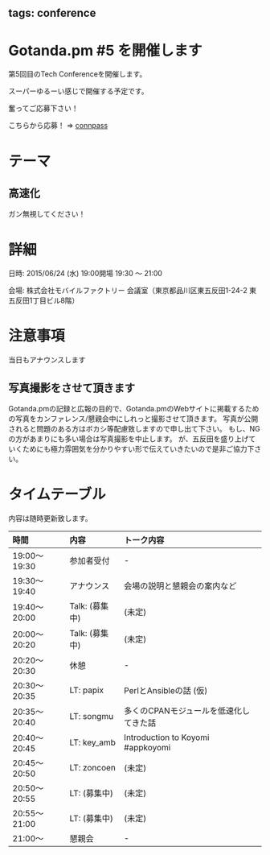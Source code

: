tags: conference
---
# Gotanda.pm #5 を開催します

第5回目のTech Conferenceを開催します。

スーパーゆるーい感じで開催する予定です。

奮ってご応募下さい！

こちらから応募！ => [connpass](http://gotanda-pm.connpass.com/event/15905/)

# テーマ

## 高速化

ガン無視してください！

# 詳細

日時: 2015/06/24 (水) 19:00開場 19:30 〜 21:00

会場: 株式会社モバイルファクトリー 会議室（東京都品川区東五反田1-24-2 東五反田1丁目ビル8階）

# 注意事項

当日もアナウンスします

## 写真撮影をさせて頂きます

Gotanda.pmの記録と広報の目的で、Gotanda.pmのWebサイトに掲載するための写真をカンファレンス/懇親会中にしれっと撮影させて頂きます。
写真が公開されると問題のある方はボカシ等配慮致しますので申し出て下さい。
もし、NGの方があまりにも多い場合は写真撮影を中止します。
が、五反田を盛り上げていくためにも極力雰囲気を分かりやすい形で伝えていきたいので是非ご協力下さい。

# タイムテーブル

内容は随時更新致します。

| 時間         | 内容                 | トーク内容                                     |
|:-------------|:---------------------|:-----------------------------------------------|
| 19:00〜19:30 | 参加者受付           | -                                              |
| 19:30〜19:40 | アナウンス           | 会場の説明と懇親会の案内など                   |
| 19:40〜20:00 | Talk: (募集中)       | (未定)                                         |
| 20:00〜20:20 | Talk: (募集中)       | (未定)                                         |
| 20:20〜20:30 | 休憩                 | -                                              |
| 20:30〜20:35 | LT: papix            | PerlとAnsibleの話 (仮)                         |
| 20:35〜20:40 | LT: songmu           | 多くのCPANモジュールを低速化してきた話         |
| 20:40〜20:45 | LT: key_amb          | Introduction to Koyomi #appkoyomi              |
| 20:45〜20:50 | LT: zoncoen          | (未定)                                         |
| 20:50〜20:55 | LT: (募集中)         | (未定)                                         |
| 20:55〜21:00 | LT: (募集中)         | (未定)                                         |
| 21:00〜      | 懇親会               | -                                              |
